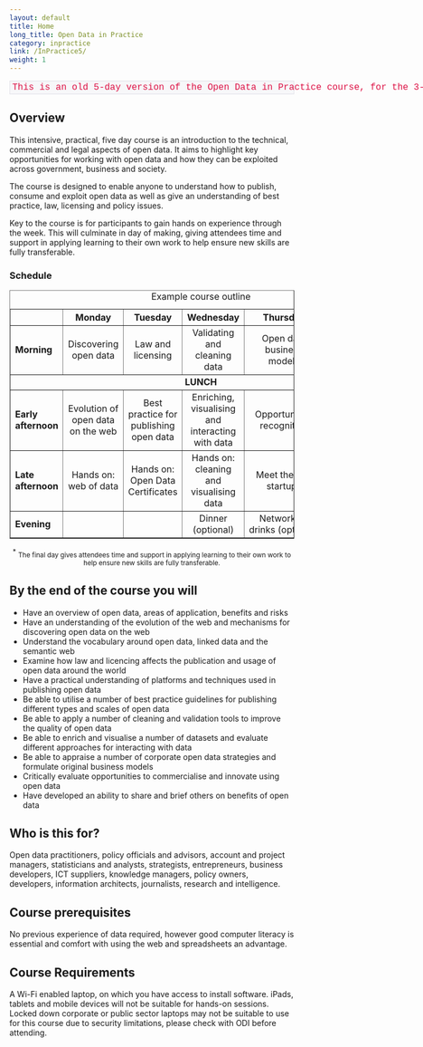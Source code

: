 ```yaml
---
layout: default
title: Home
long_title: Open Data in Practice
category: inpractice
link: /InPractice5/
weight: 1
---
```


<section id="warning" style="padding: 2px 4px; color: #d14; white-space: nowrap; background-color: #f7f7f9; border: 1px solid #e1e1e8; font-family: Monaco, Menlo, Consolas, 'Courier New', monospace; font-size: 16px; text-align: center;">
This is an old 5-day version of the Open Data in Practice course, for the 3-day version <a href="/InPractice">click here</a>
</section>


## Overview

This intensive, practical, five day course is an introduction to the technical, commercial and legal aspects of open data. It aims to  highlight key opportunities for working with open data and how they can be exploited across government, business and society.


The course is designed to enable anyone to understand how to publish, consume and exploit open data as well as give an understanding of best practice, law, licensing and policy issues.


Key to the course is for participants to gain hands on experience through the week. This will culminate in day of making, giving attendees time and support in applying learning to their own work to help ensure new skills are fully transferable.

### Schedule
<div align="center">
<table border="1" cellpadding="1" cellspacing="1" class="table" style="width:100%">
	<thead>
		<tr>
			<th scope="col" style="width:10%;">&nbsp;</th>
			<th scope="col" style="width:18%; text-align: center;">Monday</th>
			<th scope="col" style="width:18%; text-align: center;">Tuesday</th>
			<th scope="col" style="width:18%; text-align: center;">Wednesday</th>
			<th scope="col" style="width:18%; text-align: center;">Thursday</th>
			<th scope="col" style="width:18%; text-align: center;">Friday</th>
		</tr>
	</thead>
	<caption>Example course outline</caption>
	<tbody>
		<tr>
			<td><strong>Morning</strong></td>
			<td style="text-align: center;">Discovering open data</td>
			<td style="text-align: center;">Law and licensing</td>
			<td style="text-align: center;">Validating and cleaning data</td>
			<td style="text-align: center;">Open data business models</td>
			<td style="text-align: center;">Summing up: benefits realisation<sup>*</sup></td>
		</tr>
		<tr>
			<td colspan="6" style="text-align: center;"><strong>LUNCH</strong></td>
		</tr>
		<tr>
			<td><strong>Early afternoon</strong></td>
			<td style="text-align: center;">Evolution of open data on the web</td>
			<td style="text-align: center;">Best practice for publishing open data</td>
			<td style="text-align: center;">Enriching, visualising and interacting with data</td>
			<td style="text-align: center;">Opportunities recognition</td>
			<td style="text-align: center;">Making: putting open data into practice<sup>*</sup></td>
		</tr>
		<tr>
			<td><strong>Late afternoon</strong></td>
			<td style="text-align: center;">Hands on: web of data</td>
			<td style="text-align: center;">Hands on: Open Data Certificates</td>
			<td style="text-align: center;">Hands on: cleaning and visualising data</td>
			<td style="text-align: center;">Meet the ODI startups</td>
			<td style="text-align: center;">Attendee presentations and prizes</td>
		</tr>
		<tr>
			<td><strong>Evening</strong></td>
			<td>&nbsp;</td>
			<td>&nbsp;</td>
			<td style="text-align: center;">Dinner (optional)</td>
			<td style="text-align: center;">Networking drinks&nbsp;(optional)</td>
			<td>&nbsp;</td>
		</tr>
	</tbody>
</table>
<sup>*</sup> <small>The final day gives attendees time and support in applying learning to their own work to help ensure new skills are fully transferable.</small></div>

## By the end of the course you will 

* Have an overview of open data, areas of application, benefits and risks
* Have an understanding of the evolution of the web and mechanisms for discovering open data on the web
* Understand the vocabulary around open data, linked data and the semantic web
* Examine how law and licencing affects the publication and usage of open data around the world
* Have a practical understanding of platforms and techniques used in publishing open data 
* Be able to utilise a number of best practice guidelines for publishing different types and scales of open data
* Be able to apply a number of cleaning and validation tools to improve the quality of open data
* Be able to enrich and visualise a number of datasets and evaluate different approaches for interacting with data
* Be able to appraise a number of corporate open data strategies and formulate original business models
* Critically evaluate opportunities to commercialise and innovate using open data
* Have developed an ability to share and brief others on benefits of open data

## Who is this for? 

Open data practitioners, policy officials and advisors, account and project managers, statisticians and analysts, strategists, entrepreneurs, business developers, ICT suppliers, knowledge managers, policy owners, developers, information architects, journalists, research and intelligence.

## Course prerequisites 

No previous experience of data required, however good computer literacy is essential and comfort with using the web and spreadsheets an advantage.

## Course Requirements 

A Wi-Fi enabled laptop, on which you have access to install software. iPads, tablets and mobile devices will not be suitable for hands-on sessions. Locked down corporate or public sector laptops may not be suitable to use for this course due to security limitations, please check with ODI before attending.

